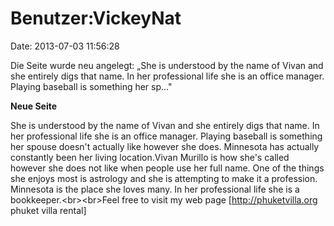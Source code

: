 Benutzer:VickeyNat
==================

Date: 2013-07-03 11:56:28

Die Seite wurde neu angelegt: „She is understood by the name of Vivan
and she entirely digs that name. In her professional life she is an
office manager. Playing baseball is something her sp..."

**Neue Seite**

<div>

She is understood by the name of Vivan and she entirely digs that name.
In her professional life she is an office manager. Playing baseball is
something her spouse doesn\'t actually like however she does. Minnesota
has actually constantly been her living location.Vivan Murillo is how
she\'s called however she does not like when people use her full name.
One of the things she enjoys most is astrology and she is attempting to
make it a profession. Minnesota is the place she loves many. In her
professional life she is a bookkeeper.\<br\>\<br\>Feel free to visit my
web page \[http://phuketvilla.org phuket villa rental\]

</div>
